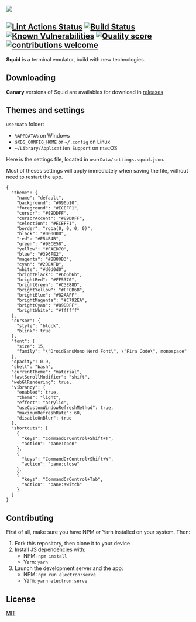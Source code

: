 ![](https://i.imgur.com/gcAGPt1.png)

[![Lint Actions Status](https://github.com/QuiiBz/squid/workflows/Lint/badge.svg)](https://github.com/QuiiBz/squid/actions)
[![Build Status](https://travis-ci.com/QuiiBz/squid.svg?branch=canary)](https://travis-ci.com/QuiiBz/squid)
[![Known Vulnerabilities](https://snyk.io/test/github/QuiiBz/squid/badge.svg?targetFile=package.json)](https://snyk.io/test/github/QuiiBz/squid?targetFile=package.json)
[![Quality score](https://www.code-inspector.com/project/4175/score/svg)](https://www.code-inspector.com/project/4175/score/svg)
[![contributions welcome](https://img.shields.io/badge/contributions-welcome-brightgreen.svg?style=flat)](https://github.com/QuiiBz/squid/issues)
----

**Squid** is a terminal emulator, build with new technologies.

## Downloading
**Canary** versions of Squid are availables for download in [releases](https://github.com/QuiiBz/squid/releases)

## Themes and settings
`userData` folder:
* `%APPDATA%` on Windows
* `$XDG_CONFIG_HOME` or `~/.config` on Linux
* `~/Library/Application Support` on macOS

Here is the settings file, located in `userData/settings.squid.json`.

Most of theses settings will apply immediately when saving the file, without need to restart the app.
```
{
  "theme": {
    "name": "default",
    "background": "#090b10",
    "foreground": "#ECEFF1",
    "cursor": "#89DDFF",
    "cursorAccent": "#89DDFF",
    "selection": "#ECEFF1",
    "border": "rgba(0, 0, 0, 0)",
    "black": "#000000",
    "red": "#E54B4B",
    "green": "#9ECE58",
    "yellow": "#FAED70",
    "blue": "#396FE2",
    "magenta": "#BB80B3",
    "cyan": "#2DDAFD",
    "white": "#d0d0d0",
    "brightBlack": "#6b6b6b",
    "brightRed": "#FF5370",
    "brightGreen": "#C3E88D",
    "brightYellow": "#FFCB6B",
    "brightBlue": "#82AAFF",
    "brightMagenta": "#C792EA",
    "brightCyan": "#89DDFF",
    "brightWhite": "#ffffff"
  },
  "cursor": {
    "style": "block",
    "blink": true
  },
  "font": {
    "size": 15,
    "family": "\"DroidSansMono Nerd Font\", \"Fira Code\", monospace"
  },
  "opacity": 0.9,
  "shell": "bash",
  "currentTheme": "material",
  "fastScrollModifier": "shift",
  "webGlRendering": true,
  "vibrancy": {
    "enabled": true,
    "theme": "light",
    "effect": "acrylic",
    "useCustomWindowRefreshMethod": true,
    "maximumRefreshRate": 60,
    "disableOnBlur": true
  },
  "shortcuts": [
    {
      "keys": "CommandOrControl+Shift+T",
      "action": "pane:open"
    },
    {
      "keys": "CommandOrControl+Shift+W",
      "action": "pane:close"
    },
    {
      "keys": "CommandOrControl+Tab",
      "action": "pane:switch"
    }
  ]
}
```

## Contributing
First of all, make sure you have NPM or Yarn installed on your system. Then:
1) Fork this repository, then clone it to your device
2) Install JS dependencies with:
   - NPM: `npm install`
   - Yarn: `yarn`
3) Launch the development server and the app:
   - NPM: `npm run electron:serve`
   - Yarn: `yarn electron:serve`
   
## License
[MIT](https://choosealicense.com/licenses/mit/)